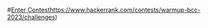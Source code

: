 #[Enter Contest](https://www.hackerrank.com/contests/warmup-bcc-2023/challenges)https://www.hackerrank.com/contests/warmup-bcc-2023/challenges)
